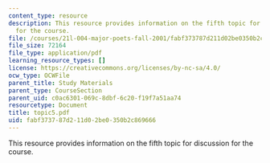 ```yaml
---
content_type: resource
description: This resource provides information on the fifth topic for discussion
  for the course.
file: /courses/21l-004-major-poets-fall-2001/fabf373787d211d02be0350b2c869666_topic5.pdf
file_size: 72164
file_type: application/pdf
learning_resource_types: []
license: https://creativecommons.org/licenses/by-nc-sa/4.0/
ocw_type: OCWFile
parent_title: Study Materials
parent_type: CourseSection
parent_uid: c0ac6301-069c-8dbf-6c20-f19f7a51aa74
resourcetype: Document
title: topic5.pdf
uid: fabf3737-87d2-11d0-2be0-350b2c869666
---
```

This resource provides information on the fifth topic for discussion for the course.